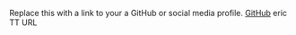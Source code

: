 Replace this with a link to your a GitHub or social media profile.
[GitHub](http://github.com)
eric TT URL
